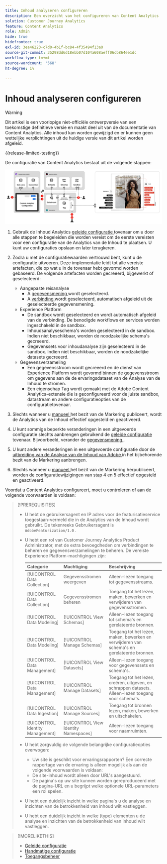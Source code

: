 ```yaml
---
title: Inhoud analyseren configureren
description: Een overzicht van het configureren van Content Analytics
solution: Customer Journey Analytics
feature: Content Analytics
role: Admin
hide: true
hidefromtoc: true
exl-id: 3ea46223-c7d0-4b1f-bc84-4f35494f13a0
source-git-commit: 35298dd6d18ebb07d104a608aeff06cb864ee1dc
workflow-type: tm+mt
source-wordcount: '568'
ht-degree: 1%

---
```


# Inhoud analyseren configureren

>[!WARNING]
>
>Dit artikel is een voorlopige niet-officiële ontwerpversie van een toekomstige definitieve versie en maakt deel uit van de documentatie van Content Analytics. Alle inhoud kan worden gewijzigd en er kunnen geen wettelijke verplichtingen uit de huidige versie van dit artikel worden afgeleid.
>

{{release-limited-testing}}

De configuratie van Content Analytics bestaat uit de volgende stappen:

![ Configuratie van Inhoud Analytics ](../assets/aca-configuration.svg)

1. Gebruik de Inhoud Analytics [ geleide configuratie ](guided.md) tovenaar om u door alle stappen te begeleiden die worden vereist om de eerste vereisten voor een configuratie van de Analytics van de Inhoud te plaatsen. U kunt uw configuraties opslaan en later terugkeren.
1. Zodra u met de configuratiewaarden vertrouwd bent, kunt u de configuratie uitvoeren. Deze implementatie leidt tot alle vereiste artefacten, die op wat u in de tovenaar hebt gevormd worden gebaseerd. De volgende artefacten worden gecreeerd, bijgewerkt of geselecteerd:
   * Aangepaste reisanalyse
      * A [ gegevensmening ](/help/data-views/data-views.md) wordt geselecteerd.
      * A [ verbinding ](/help/connections/overview.md) wordt geselecteerd, automatisch afgeleid uit de geselecteerde gegevensmening.
   * Experience Platform
      * De sandbox wordt geselecteerd en wordt automatisch afgeleid van de verbinding. De benodigde workflows en services worden ingeschakeld in de sandbox.
      * Inhoudsanalyseschema&#39;s worden geselecteerd in de sandbox. Indien niet beschikbaar, worden de noodzakelijke schema&#39;s gecreeerd.
      * Gegevenssets voor inhoudanalyse zijn geselecteerd in de sandbox. Indien niet beschikbaar, worden de noodzakelijke datasets gecreeerd.
   * Gegevensverzameling
      * Een gegevensstroom wordt gecreeerd en de dienst van Experience Platform wordt gevormd binnen de gegevensstroom om gegevens aan de de ervaringsdataset van de Analyse van de Inhoud te stromen.
      * Een eigenschap Tag wordt gemaakt met de Adobe Content Analytics-extensie die is geconfigureerd voor de juiste sandbox, datastream en andere configuratieopties van de configuratietovenaar.
1. Slechts wanneer u [ manueel ](manual.md) het bezit van de Markering publiceert, wordt de Analytics van de Inhoud effectief opgesteld en geactiveerd.

1. U kunt sommige beperkte veranderingen in een uitgevoerde configuratie slechts aanbrengen gebruikend de [ geleide configuratie](guided.md) tovenaar. Bijvoorbeeld, verander de [ gegevensmening ](/help/data-views/data-views.md).
1. U kunt andere veranderingen in een uitgevoerde configuratie door de [ uitbreiding van de Analyse van de Inhoud van Adobe ](https://experienceleague.adobe.com/en/docs/experience-platform/tags/extensions/client/content-analytics/overview) in het bijbehorende bezit van de Markering aanbrengen.
1. Slechts wanneer u [ manueel ](manual.md) het bezit van de Markering herpubliceert, worden de configuratiewijzigingen van stap 4 en 5 effectief opgesteld en geactiveerd.


Voordat u Content Analytics configureert, moet u controleren of aan de volgende voorwaarden is voldaan:


>[!PREREQUISITES]
>
>* U hebt de gebruikersagent en IP adres voor de featurisatieservice toegestaan-vermeld die in de Analytics van de Inhoud wordt gebruikt. De tekenreeks Gebruikersagent is `AdobeFeaturization/1.0` .
>* U hebt een rol van Customer Journey Analytics Product Administrator, met de extra bevoegdheden om verbindingen te beheren en gegevensverzamelingen te beheren. De vereiste Experience Platform-machtigingen zijn:
>  
>   | Categorie | Machtiging | Beschrijving |
>   |---|---|---|
>   | [!UICONTROL Data Collection] | Gegevensstromen weergeven | Alleen-lezen toegang tot gegevensstreams. |
>   | [!UICONTROL Data Collection] | Gegevensstromen beheren | Toegang tot het lezen, maken, bewerken en verwijderen van gegevensstromen. |
>   | [!UICONTROL Data Modeling] | [!UICONTROL View Schemas] | Alleen-lezen toegang tot schema&#39;s en gerelateerde bronnen. |
>   | [!UICONTROL Data Modeling] | [!UICONTROL Manage Schemas] | Toegang tot het lezen, maken, bewerken en verwijderen van schema&#39;s en gerelateerde bronnen. |
>   | [!UICONTROL Data Management] | [!UICONTROL View Datasets] | Alleen-lezen toegang voor gegevenssets en schema&#39;s. |
>   | [!UICONTROL Data Management] | [!UICONTROL Manage Datasets] | Toegang tot het lezen, creëren, uitgeven, en schrappen datasets. Alleen-lezen toegang voor schema&#39;s. |
>   | [!UICONTROL Data Ingestion] | [!UICONTROL Manage Sources] | Toegang tot bronnen lezen, maken, bewerken en uitschakelen. |
>   | [!UICONTROL Identity Management] | [!UICONTROL View Identity Namespaces] | Alleen-lezen toegang voor naamruimten. |
>
>* U hebt zorgvuldig de volgende belangrijke configuratieopties overwogen:
>
>   * Uw site is geschikt voor ervaringsrapporten? Een correcte rapportage van de ervaring is alleen mogelijk als aan de volgende voorwaarden is voldaan:
>   * De site-inhoud wordt alleen door URL&#39;s aangestuurd.
>   * De pagina&#39;s op uw site kunnen worden gereproduceerd met de pagina-URL en u begrijpt welke optionele URL-parameters een rol spelen.
>* U hebt een duidelijk inzicht in welke pagina&#39;s u de analyse en inzichten van de betrokkenheid van inhoud wilt vastleggen.
>* U hebt een duidelijk inzicht in welke (type) elementen u de analyse en inzichten van de betrokkenheid van inhoud wilt vastleggen.
>


>[!MORELIKETHIS]
>
>* [ Geleide configuratie ](guided.md)
>* [ Handmatige configuratie ](manual.md)
>* [ Toegangsbeheer ](/help/technotes/access-control.md)
>


